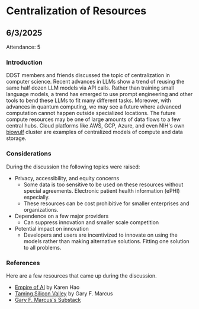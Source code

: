 # Centralization of Resources

## 6/3/2025

Attendance: 5

### Introduction

DDST members and friends discussed the topic of centralization in computer science. Recent advances in LLMs show a trend of reusing the same half dozen LLM models via API calls. Rather than training small language models, a trend has emerged to use prompt engineering and other tools to bend these LLMs to fit many different tasks. Moreover, with advances in quantum computing, we may see a future where advanced computation cannot happen outside specialized locations. The future compute resources may be one of large amounts of data flows to a few central hubs. Cloud platforms like AWS, GCP, Azure, and even NIH's own [biowulf](https://hpc.nih.gov/) cluster are examples of centralized models of compute and data storage.

### Considerations

During the discussion the following topics were raised:

- Privacy, accessibility, and equity concerns
  - Some data is too sensitive to be used on these resources without special agreements. Electronic patient health information (ePHI) especially.
  - These resources can be cost prohibitive for smaller enterprises and organizations.
- Dependence on a few major providers
  - Can suppress innovation and smaller scale competition
- Potential impact on innovation
  - Developers and users are incentivized to innovate on using the models rather than making alternative solutions. Fitting one solution to all problems.

### References

Here are a few resources that came up during the discussion.

- [Empire of AI](https://en.wikipedia.org/wiki/Empire_of_AI) by Karen Hao
- [Taming Silicon Valley](https://mitpress.mit.edu/9780262551069/taming-silicon-valley/) by Gary F. Marcus
- [Gary F. Marcus's Substack](https://garymarcus.substack.com/)
